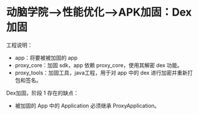 # 动脑学院-->性能优化-->APK加固：Dex加固

工程说明：

- app：将要被被加固的 app
- proxy_core：加固 sdk，app 依赖 proxy_core，使用其解密 dex 功能。
- proxy_tools：加固工具，java工程，用于对 app 中的 dex 进行加密并重新打包和签名。

Dex加固，阶段 1 存在的缺点：

- 被加固的 App 中的 Application  必须继承 ProxyApplication。
